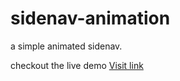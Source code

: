 # sidenav-animation
a simple animated sidenav.

checkout the live demo <a href="https://dl.dropboxusercontent.com/u/79021642/sidenav/index.html"> Visit link </a>